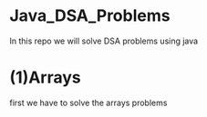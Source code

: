 # Java_DSA_Problems
In this repo we will solve DSA problems using java
# (1)Arrays
first we have to solve the arrays problems 
